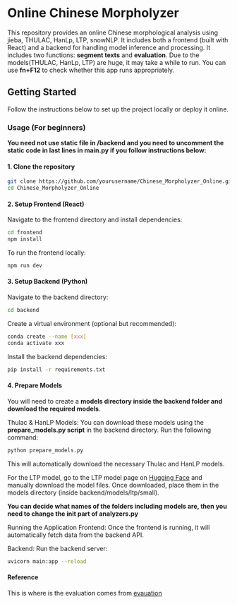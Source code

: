 # Online Chinese Morpholyzer

This repository provides an online Chinese morphological analysis using jieba, THULAC, HanLp, LTP, snowNLP. It includes both a frontend (built with React) and a backend for handling model inference and processing. It includes two functions: **segment texts** and **evaluation**. Due to the models(THULAC, HanLp, LTP) are huge, it may take a while to run. You can use **fn+F12** to check whether this app runs appropriately.

## Getting Started

Follow the instructions below to set up the project locally or deploy it online.

### Usage (For beginners)
**You need not use static file in /backend and you need to uncomment the static code in last lines in main.py if you follow instructions below:**

#### 1. Clone the repository

```bash
git clone https://github.com/yourusername/Chinese_Morpholyzer_Online.git
cd Chinese_Morpholyzer_Online
```

#### 2. Setup Frontend (React)
Navigate to the frontend directory and install dependencies:

```bash
cd frontend
npm install
```
To run the frontend locally:

```bash
npm run dev
```

#### 3. Setup Backend (Python)
Navigate to the backend directory:

```bash
cd backend
```
Create a virtual environment (optional but recommended):

```bash
conda create --name [xxx]
conda activate xxx
```

Install the backend dependencies:

```bash
pip install -r requirements.txt
```

#### 4. Prepare Models
You will need to create a **models directory inside the backend folder and download the required models**.

Thulac & HanLP Models: You can download these models using the **prepare_models.py script** in the backend directory. Run the following command:

```bash
python prepare_models.py
```

This will automatically download the necessary Thulac and HanLP models.

For the LTP model, go to the LTP model page on [Hugging Face](https://huggingface.co/LTP/small/tree/main) and manually download the model files. Once downloaded, place them in the models directory (inside backend/models/ltp/small).

**You can decide what names of the folders including models are, then you need to change the init part of analyzers.py**

Running the Application
Frontend: Once the frontend is running, it will automatically fetch data from the backend API.

Backend: Run the backend server:

```bash
uvicorn main:app --reload
```

#### Reference 
This is where is the evaluation comes from [evauation](https://github.com/ownthink/evaluation/tree/master)
